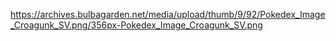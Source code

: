 https://archives.bulbagarden.net/media/upload/thumb/9/92/Pokedex_Image_Croagunk_SV.png/356px-Pokedex_Image_Croagunk_SV.png
